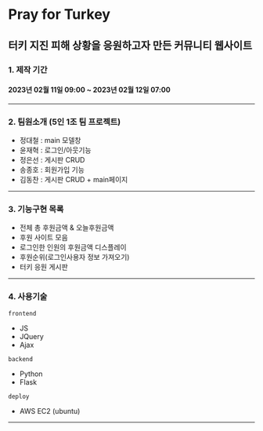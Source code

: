 # Pray for Turkey
터키 지진 피해 상황을 응원하고자 만든 커뮤니티 웹사이트
---
### 1. 제작 기간
#### 2023년 02월 11일 09:00 ~ 2023년 02월 12일 07:00 
---
### 2. 팀원소개 (5인 1조 팀 프로젝트)
  - 정대철 : main 모델창
  - 윤재혁 : 로그인/아웃기능
  - 정은선 : 게시판 CRUD
  - 송종호 : 회원가입 기능
  - 김동찬 : 게시판 CRUD + main페이지
---
### 3. 기능구현 목록 
- 전체 총 후원금액 & 오늘후원금액
- 후원 사이트 모음
- 로그인한 인원의 후원금액 디스플레이
- 후원순위(로그인사용자 정보 가져오기)
- 터키 응원 게시판
---
### 4. 사용기술
`frontend`
- JS
- JQuery
- Ajax

`backend`
- Python
- Flask

`deploy`
- AWS EC2 (ubuntu)
---
